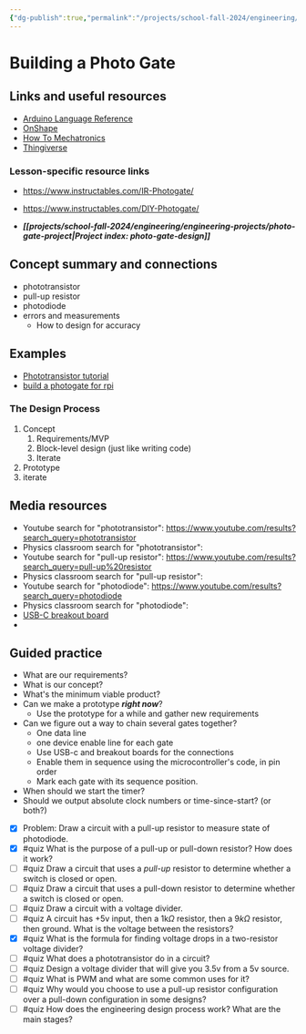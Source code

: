```yaml
---
{"dg-publish":true,"permalink":"/projects/school-fall-2024/engineering/lessons/photo-gate-design/"}
---
```



#  Building a Photo Gate

## Links and useful resources 

- [Arduino Language Reference](https://docs.arduino.cc/language-reference/)
- [OnShape](https://cad.onshape.com)
- [How To Mechatronics](https://howtomechatronics.com)
- [Thingiverse](https://thingiverse.com)


### Lesson-specific resource links

- https://www.instructables.com/IR-Photogate/ 
- https://www.instructables.com/DIY-Photogate/ 
 
- ***[[projects/school-fall-2024/engineering/engineering-projects/photo-gate-project\|Project index: photo-gate-design]]***

## Concept summary and connections


- phototransistor 
- pull-up resistor 
- photodiode 
- errors and measurements
    - How to design for accuracy

## Examples

- [Phototransistor tutorial](https://www.youtube.com/watch?v=zx4OUXk0LSQ)
- [build a photogate for rpi](https://www.youtube.com/watch?v=KLeQTd1Ll_g)

### The Design Process

1. Concept
    1. Requirements/MVP
    2. Block-level design (just like writing code)
    3. Iterate
2. Prototype
3. iterate

## Media resources

- Youtube search for "phototransistor": https://www.youtube.com/results?search_query=phototransistor 
- Physics classroom search for "phototransistor": 
- Youtube search for "pull-up resistor": https://www.youtube.com/results?search_query=pull-up%20resistor 
- Physics classroom search for "pull-up resistor": 
- Youtube search for "photodiode": https://www.youtube.com/results?search_query=photodiode 
- Physics classroom search for "photodiode": 
- [USB-C breakout board](https://docs.cirkitdesigner.com/component/d424ebef-9fe4-449c-8a73-f6c1eb706f02/usb-c-breakout-board)
- 
## Guided practice

- What are our requirements?
- What is our concept?
- What's the minimum viable product?
- Can we make a prototype ***right now***?
    - Use the prototype for a while and gather new requirements
- Can we figure out a way to chain several gates together?
    - One data line
    - one device enable line for each gate
    - Use USB-c and breakout boards for the connections
    - Enable them in sequence using the microcontroller's code, in pin order
    - Mark each gate with its sequence position.
- When should we start the timer?
- Should we output absolute clock numbers or time-since-start? (or both?)

- [x] Problem: Draw a circuit with a pull-up resistor to measure state of photodiode.  
- [x] #quiz What is the purpose of a pull-up or pull-down resistor? How does it work?
- [ ] #quiz Draw a circuit that uses a *pull-up* resistor to determine whether a switch is closed or open.
- [ ] #quiz Draw a circuit that uses a pull-down resistor to determine whether a switch is closed or open.
- [ ] #quiz Draw a circuit with a voltage divider.
- [ ] #quiz A circuit has +5v input, then a 1k$\Omega$ resistor, then a $9k \Omega$ resistor, then ground. What is the voltage between the resistors?
- [x] #quiz What is the formula for finding voltage drops in a two-resistor voltage divider?
- [ ] #quiz What does a phototransistor do in a circuit?
- [ ] #quiz Design a voltage divider that will give you 3.5v from a 5v source.
- [ ] #quiz What is PWM and what are some common uses for it?
- [ ] #quiz Why would you choose to use a pull-up resistor configuration over a pull-down configuration in some designs?
- [ ] #quiz How does the engineering design process work? What are the main stages?